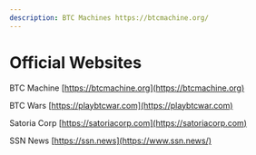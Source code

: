 ```yaml
---
description: BTC Machines https://btcmachine.org/
---
```


# Official Websites

BTC Machine [https://btcmachine.org](https://btcmachine.org)

BTC Wars [https://playbtcwar.com](https://playbtcwar.com)

Satoria Corp [https://satoriacorp.com](https://satoriacorp.com)

SSN News [https://ssn.news](https://www.ssn.news/)
